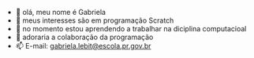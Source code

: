 - 👋 olá, meu nome é Gabriela 
- 👀 meus interesses são em programação Scratch
- 🌱 no momento estou aprendendo a trabalhar na diciplina computacioal
- 💞️ adoraria a colaboração da programação
- 📫 E-mail: gabriela.lebit@escola.pr.gov.br
